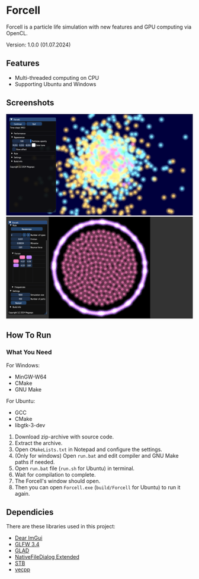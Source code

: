 # Forcell
Forcell is a particle life simulation with new features and GPU computing via OpenCL.

Version: 1.0.0 (01.07.2024)

## Features
+ Multi-threaded computing on CPU
+ Supporting Ubuntu and Windows

## Screenshots
<img src="images/screen1.png" width="600">
<img src="images/screen2.png" width="600">

## How To Run
### What You Need
For Windows:
+ MinGW-W64
+ CMake
+ GNU Make

For Ubuntu:
+ GCC
+ CMake
+ libgtk-3-dev

1. Download zip-archive with source code.
2. Extract the archive.
3. Open `CMakeLists.txt` in Notepad and configure the settings.
4. (Only for windows) Open `run.bat` and edit compiler and GNU Make paths if needed.
5. Open `run.bat` file (`run.sh` for Ubuntu) in terminal.
6. Wait for compilation to complete.
7. The Forcell's window should open.
8. Then you can open `Forcell.exe` (`build/Forcell` for Ubuntu) to run it again.

## Dependicies
There are these libraries used in this project:
+ [Dear ImGui](https://github.com/ocornut/imgui)
+ [GLFW 3.4](https://github.com/glfw/glfw)
+ [GLAD](https://github.com/dav1dde/glad-web)
+ [NativeFileDialog Extended](https://github.com/btzy/nativefiledialog-extended)
+ [STB](https://github.com/nothings/stb)
+ [vecpp](https://github.com/Megospc/vecpp)